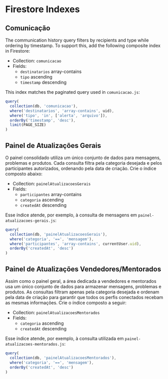 # Firestore Indexes

## Comunicação

The communication history query filters by recipients and type while ordering by timestamp. To support this, add the following composite index in Firestore:

- Collection: `comunicacao`
- Fields:
  - `destinatarios` array-contains
  - `tipo` ascending
  - `timestamp` descending

This index matches the paginated query used in `comunicacao.js`:

```js
query(
  collection(db, 'comunicacao'),
  where('destinatarios', 'array-contains', uid),
  where('tipo', 'in', ['alerta', 'arquivo']),
  orderBy('timestamp', 'desc'),
  limit(PAGE_SIZE)
)
```

## Painel de Atualizações Gerais

O painel consolidado utiliza um único conjunto de dados para mensagens, problemas e produtos. Cada consulta filtra pela categoria desejada e pelos participantes autorizados, ordenando pela data de criação. Crie o índice composto abaixo:

- Collection: `painelAtualizacoesGerais`
- Fields:
  - `participantes` array-contains
  - `categoria` ascending
  - `createdAt` descending

Esse índice atende, por exemplo, à consulta de mensagens em `painel-atualizacoes-gerais.js`:

```js
query(
  collection(db, 'painelAtualizacoesGerais'),
  where('categoria', '==', 'mensagem'),
  where('participantes', 'array-contains', currentUser.uid),
  orderBy('createdAt', 'desc')
)
```

## Painel de Atualizações Vendedores/Mentorados

Assim como o painel geral, a área dedicada a vendedores e mentorados usa um único conjunto de dados para armazenar mensagens, problemas e produtos. As consultas filtram apenas pela categoria desejada e ordenam pela data de criação para garantir que todos os perfis conectados recebam as mesmas informações. Crie o índice composto a seguir:

- Collection: `painelAtualizacoesMentorados`
- Fields:
  - `categoria` ascending
  - `createdAt` descending

Esse índice atende, por exemplo, à consulta utilizada em `painel-atualizacoes-mentorados.js`:

```js
query(
  collection(db, 'painelAtualizacoesMentorados'),
  where('categoria', '==', 'mensagem'),
  orderBy('createdAt', 'desc')
)
```
